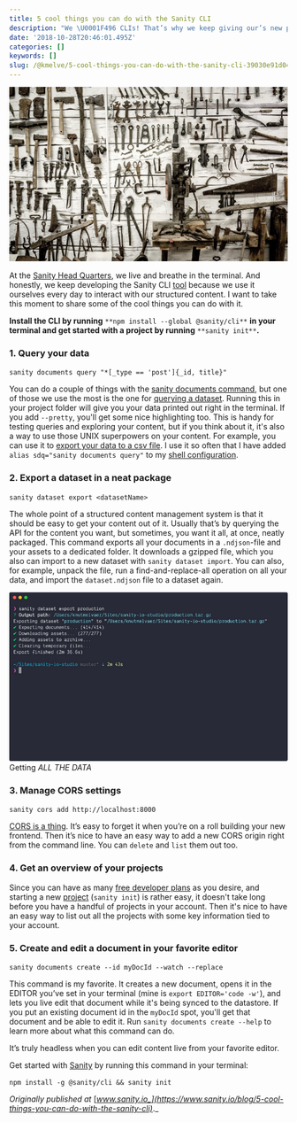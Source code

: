 ```yaml
---
title: 5 cool things you can do with the Sanity CLI
description: "We \U0001F496 CLIs! That’s why we keep giving our’s new powers. The last one is worth the read, we promise!"
date: '2018-10-28T20:46:01.495Z'
categories: []
keywords: []
slug: /@kmelve/5-cool-things-you-can-do-with-the-sanity-cli-39030e91d040
---
```


![](img/1__t40__MeHpD55L892RmAGa__g.jpeg)

At the [Sanity Head Quarters](https://www.sanity.io), we live and breathe in the terminal. And honestly, we keep developing the Sanity CLI [tool](https://hackernoon.com/tagged/tool) because we use it ourselves every day to interact with our structured content. I want to take this moment to share some of the cool things you can do with it.

**Install the CLI by running** `**npm install --global @sanity/cli**` **in your terminal and get started with a project by running** `**sanity init**`**.**

### 1\. Query your data

```
sanity documents query "*[_type == 'post']{_id, title}"
```

You can do a couple of things with the [sanity documents command](https://www.sanity.io/docs/documents), but one of those we use the most is the one for [querying a dataset](https://www.sanity.io/docs/data-store/how-queries-work). Running this in your project folder will give you your data printed out right in the terminal. If you add `--pretty`, you'll get some nice highlighting too. This is handy for testing queries and exploring your content, but if you think about it, it's also a way to use those UNIX superpowers on your content. For example, you can use it to [export your data to a csv file](https://www.sanity.io/blog/exporting-your-structured-content-as-csv-using-jq-in-the-command-line). I use it so often that I have added `alias sdq="sanity documents query"` to my [shell configuration](https://medium.com/@rajsek/zsh-bash-startup-files-loading-order-bashrc-zshrc-etc-e30045652f2e).

### 2\. Export a dataset in a neat package

```
sanity dataset export <datasetName>
```

The whole point of a structured content management system is that it should be easy to get your content out of it. Usually that’s by querying the API for the content you want, but sometimes, you want it all, at once, neatly packaged. This command exports all your documents in a `.ndjson`\-file and your assets to a dedicated folder. It downloads a gzipped file, which you also can import to a new dataset with `sanity dataset import`. You can also, for example, unpack the file, run a find-and-replace-all operation on all your data, and import the `dataset.ndjson` file to a dataset again.

![Getting _ALL THE DATA_](img/0__jlL9vzHY0WXUO8Ku.jpg)
Getting _ALL THE DATA_

### 3\. Manage CORS settings

```
sanity cors add http://localhost:8000
```

[CORS is a thing](https://www.sanity.io/docs/browser-security-and-cors). It’s easy to forget it when you’re on a roll building your new frontend. Then it’s nice to have an easy way to add a new CORS origin right from the command line. You can `delete` and `list` them out too.

### 4\. Get an overview of your projects

Since you can have as many [free developer plans](https://www.sanity.io/pricing/dev-2018-08-21) as you desire, and starting a new [project](https://hackernoon.com/tagged/project) (`sanity init`) is rather easy, it doesn't take long before you have a handful of projects in your account. Then it's nice to have an easy way to list out all the projects with some key information tied to your account.

### 5\. Create and edit a document in your favorite editor

```
sanity documents create --id myDocId --watch --replace
```

This command is my favorite. It creates a new document, opens it in the EDITOR you’ve set in your terminal (mine is `export EDITOR='code -w'`), and lets you live edit that document while it's being synced to the datastore. If you put an existing document id in the `myDocId` spot, you'll get that document and be able to edit it. Run `sanity documents create --help` to learn more about what this command can do.

It’s truly headless when you can edit content live from your favorite editor.

Get started with [Sanity](https://www.sanity.io) by running this command in your terminal:

```
npm install -g @sanity/cli && sanity init
```

_Originally published at_ [_www.sanity.io_](https://www.sanity.io/blog/5-cool-things-you-can-do-with-the-sanity-cli)_._
